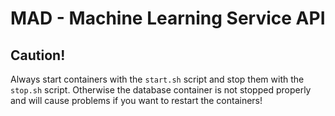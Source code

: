 # MAD - Machine Learning Service API

## Caution!
Always start containers with the ```start.sh``` script and stop them with the ```stop.sh``` script. Otherwise the database container is not stopped properly and will cause problems if you want to restart the containers!
